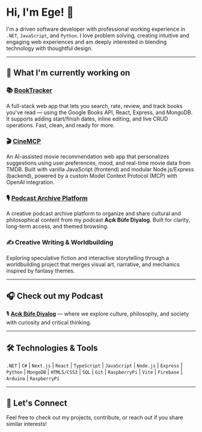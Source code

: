 # Hi, I'm Ege! 👋

I'm a driven software developer with professional working experience in `.NET`, `JavaScript`, and `Python`. I love problem solving, creating intuitive and engaging web experiences and am deeply interested in blending technology with thoughtful design.

---

## 🔭 What I'm currently working on

### 📚 [BookTracker](https://github.com/ErdagEge/book-tracker-app)
A full-stack web app that lets you search, rate, review, and track books you've read — using the Google Books API, React, Express, and MongoDB. It supports adding start/finish dates, inline editing, and live CRUD operations. Fast, clean, and ready for more.

### 🎬 [CineMCP](https://cinemcp-backend.onrender.com)
An AI-assisted movie recommendation web app that personalizes suggestions using user preferences, mood, and real-time movie data from TMDB. Built with vanilla JavaScript (frontend) and modular Node.js/Express (backend), powered by a custom Model Context Protocol (MCP) with OpenAI integration.

### 🎙️ [Podcast Archive Platform](https://erdagege.github.io/podcast-archive/)
A creative podcast archive platform to organize and share cultural and philosophical content from my podcast **Açık Büfe Diyalog**. Built for clarity, long-term access, and themed browsing.

### ✍️ Creative Writing & Worldbuilding
Exploring speculative fiction and interactive storytelling through a worldbuilding project that merges visual art, narrative, and mechanics inspired by fantasy themes.

---

## 🎧 Check out my Podcast

🎙️ **[Açık Büfe Diyalog](https://open.spotify.com/show/5IkatgeB5ZBbbAADZC9Tty?si=9f79a7cac1de40cc)** — where we explore culture, philosophy, and society with curiosity and critical thinking.

---

## 🛠 Technologies & Tools

`.NET` | `C#` | `Next.js` | `React` | `TypeScript` | `JavaScript` | `Node.js` | `Express` | `Python` |
`MongoDB` | `HTML5/CSS3` | `SQL` | `Git` | `RaspberryPi` | `Vite` | `Firebase` | `Arduino` | `RaspberryPi` 

---

## 🤝 Let's Connect

Feel free to check out my projects, contribute, or reach out if you share similar interests!
